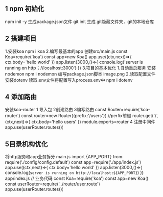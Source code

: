 ## 1 npm 初始化
npm init -y
生成package.json文件
git init 
生成.git隐藏文件夹，git的本地仓库
## 2 搭建项目
 1.安装koa npm i koa
 2.编写最基本的app
    创建src/main.js 
const Koa=require('koa')
const app=new Koa()
app.use((ctx,next)=>{
    ctx.body='hello world'
})
app.listen(3000,()=>{
    console.log('server is running on http；//localhost:3000')
})
3.项目的基本优化
 1.自动重启服务 安装nodemon npm i nodemon 
    编写package.json脚本
    image.png
 2.读取配置文件
 安装dotenv  读取.env文件将配置写入process.env中
 npm i dotenv

 ## 4 添加路由
 安装koa-router 
  1 导入包
  2创建路由
  3编写路由
    const Router=require('koa-router')
    const router=new Router({prefix:'/users'}) //perfix前缀
    router.get('/',(ctx,next)=>{
        ctx.body='hello users'
    })
module.exports=router
  4 注册中间件
  app.use(userRouter.routes())
  ## 5目录机构优化
  将http服务和app业务拆分
  main.js
  import {APP_PORT} from require('./config/config.default')
const app=require('./app/index.js')
app.use((ctx,next)=>{
    ctx.body='hello world'
})
app.listen(3000,()=>{
    console.log(`server is running on http://localhost:${APP_PORT}`)
})
app/index.js
// 业务代码
const Koa=require('koa')
const app=new Koa()
const userRouter=require('../router/user.route')
app.use(userRouter.routes())
